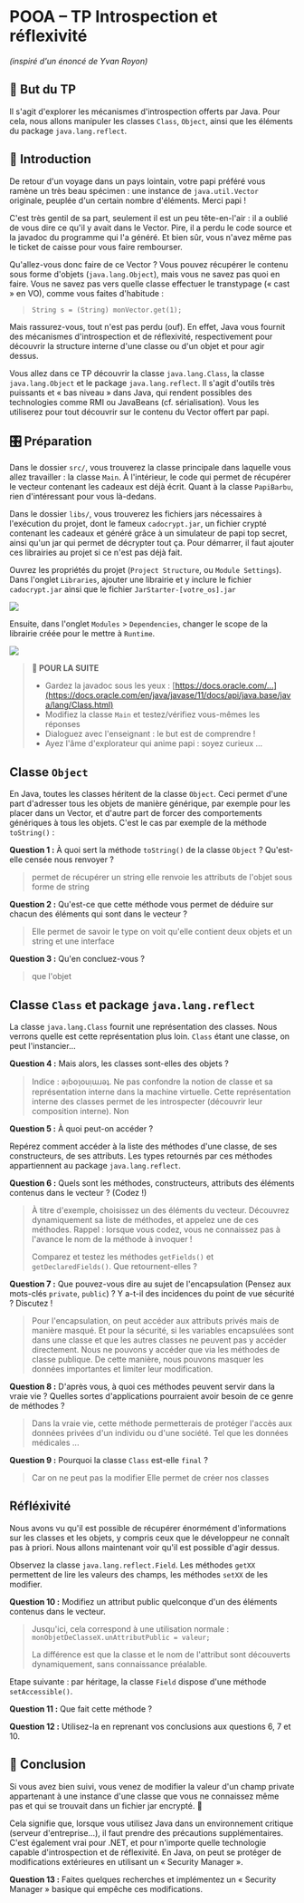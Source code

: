 # POOA – TP Introspection et réflexivité
_(inspiré d'un énoncé de Yvan Royon)_

## 🎯 But du TP 
Il s'agit d'explorer les mécanismes d'introspection offerts par Java.
Pour cela, nous allons manipuler les classes `Class`, `Object`, 
ainsi que les éléments du package `java.lang.reflect`.

## 🎁 Introduction 

De retour d'un voyage dans un pays lointain, votre papi préféré vous ramène un très beau spécimen : 
une instance de `java.util.Vector` originale, peuplée d'un certain nombre d'éléments. Merci papi !

C'est très gentil de sa part, seulement il est un peu tête-en-l'air : il a oublié de vous dire ce qu'il y avait dans le Vector. 
Pire, il a perdu le code source et la javadoc du programme qui l'a généré. 
Et bien sûr, vous n'avez même pas le ticket de caisse pour vous faire rembourser.

Qu'allez-vous donc faire de ce Vector ? Vous pouvez récupérer le contenu sous forme d'objets (`java.lang.Object`), 
mais vous ne savez pas quoi en faire. Vous ne savez pas vers quelle classe effectuer le transtypage (« cast » en VO), comme vous faites d'habitude :

>  `String s = (String) monVector.get(1);`

Mais rassurez-vous, tout n'est pas perdu (ouf). En effet, Java vous fournit des mécanismes d'introspection et de réflexivité, 
respectivement pour découvrir la structure interne d'une classe ou d'un objet et pour agir dessus.

Vous allez dans ce TP découvrir la classe `java.lang.Class`, la classe `java.lang.Object` et le package `java.lang.reflect`. 
Il s'agit d'outils très puissants et « bas niveau » dans Java, qui rendent possibles des technologies comme RMI ou JavaBeans (cf. sérialisation). 
Vous les utiliserez pour tout découvrir sur le contenu du Vector offert par papi.

## 🎛 Préparation

Dans le dossier `src/`, vous trouverez la classe principale dans laquelle vous allez travailler : la classe `Main`. 
À l'intérieur, le code qui permet de récupérer le vecteur contenant les cadeaux est déjà écrit. 
Quant à la classe `PapiBarbu`, rien d'intéressant pour vous là-dedans.

Dans le dossier `libs/`, vous trouverez les fichiers jars nécessaires à l'exécution du projet, 
dont le fameux `cadocrypt.jar`, un fichier crypté contenant les cadeaux et généré grâce à un simulateur de papi top secret, 
ainsi qu'un jar qui permet de décrypter tout ça. 
Pour démarrer, il faut ajouter ces librairies au projet si ce n'est pas déjà fait. 

Ouvrez les propriétés du projet (`Project Structure`, ou `Module Settings`). 
Dans l'onglet `Libraries`, 
ajouter une librairie et y inclure le fichier `cadocrypt.jar` ainsi que le fichier `JarStarter-[votre_os].jar`

![](libs/img_lib.png)

Ensuite, dans l'onglet `Modules` > `Dependencies`, 
changer le scope de la librairie créée pour le mettre à `Runtime`.

![](libs/img_scope.png)

> **👊 POUR LA SUITE**
> 
> - Gardez la javadoc sous les yeux : [https://docs.oracle.com/...](https://docs.oracle.com/en/java/javase/11/docs/api/java.base/java/lang/Class.html)
> - Modifiez la classe `Main` et testez/vérifiez vous-mêmes les réponses
> - Dialoguez avec l'enseignant : le but est de comprendre !
> - Ayez l'âme d'explorateur qui anime papi : soyez curieux ... 

## Classe `Object`

En Java, toutes les classes héritent de la classe `Object`. Ceci permet d'une part d'adresser tous les objets de manière générique, par exemple pour les placer dans un Vector, et d'autre part de forcer des comportements génériques à tous les objets. C'est le cas par exemple de la méthode `toString()` :

**Question 1 :** À quoi sert la méthode `toString()` de la classe `Object` ? Qu'est-elle censée nous renvoyer ?
> permet de récupérer un string 
> elle renvoie les attributs de l'objet sous forme de string


**Question 2 :** Qu'est-ce que cette méthode vous permet de déduire sur chacun des éléments qui sont dans le vecteur ?
> Elle permet de savoir le type
> on voit qu'elle contient deux objets et un string et une interface

**Question 3 :** Qu'en concluez-vous ?
> que l'objet

## Classe `Class` et package `java.lang.reflect`

La classe `java.lang.Class` fournit une représentation des classes. Nous verrons quelle est cette représentation plus loin. `Class` étant une classe, on peut l'instancier... 

**Question 4 :** Mais alors, les classes sont-elles des objets ?

> Indice : ǝᴉɓoๅouᴉɯɹǝʇ. Ne pas confondre la notion de classe et sa représentation interne dans la machine virtuelle. 
Cette représentation interne des classes permet de les introspecter (découvrir leur composition interne).
>Non

**Question 5 :** À quoi peut-on accéder ?

Repérez comment accéder à la liste des méthodes d'une classe, de ses constructeurs, de ses attributs. Les types retournés par ces méthodes appartiennent au package `java.lang.reflect`.

**Question 6 :** Quels sont les méthodes, constructeurs, attributs des éléments contenus dans le vecteur ? (Codez !)



> À titre d'exemple, choisissez un des éléments du vecteur. Découvrez dynamiquement sa liste de méthodes, et appelez une de ces méthodes. Rappel : lorsque vous codez, vous ne connaissez pas à l'avance le nom de la méthode à invoquer !
> 
> Comparez et testez les méthodes `getFields()` et `getDeclaredFields()`. Que retournent-elles ?
>

**Question 7 :** Que pouvez-vous dire au sujet de l'encapsulation (Pensez aux mots-clés `private`, `public`) ? Y a-t-il des incidences du point de vue sécurité ? Discutez !
>Pour l'encapsulation, on peut accéder aux attributs privés mais de manière masqué. 
>Et pour la sécurité, si les variables encapsulées sont dans une classe et que les autres classes ne peuvent pas y accéder directement. 
>Nous ne pouvons y accéder que via les méthodes de classe publique. De cette manière, nous pouvons masquer les données importantes et limiter leur modification.


**Question 8 :** D'après vous, à quoi ces méthodes peuvent servir dans la vraie vie ? Quelles sortes d'applications pourraient avoir besoin de ce genre de méthodes ?

> Dans la vraie vie, cette méthode permetterais de protéger l'accès aux données privées d'un individu ou d'une société.
> Tel que les données médicales ...

**Question 9 :** Pourquoi la classe `Class` est-elle `final` ?
> Car on ne peut pas la modifier
> Elle permet de créer nos classes
## Réfléxivité

Nous avons vu qu'il est possible de récupérer énormément d'informations sur les classes et les objets, y compris ceux que le développeur ne connaît pas à priori. Nous allons maintenant voir qu'il est possible d'agir dessus.

Observez la classe `java.lang.reflect.Field`. Les méthodes `getXX` permettent de lire les valeurs des champs, les méthodes `setXX` de les modifier.


**Question 10 :** Modifiez un attribut public quelconque d'un des éléments contenus dans le vecteur.

> Jusqu'ici, cela correspond à une utilisation normale : `monObjetDeClasseX.unAttributPublic = valeur;`
> 
> La différence est que la classe et le nom de l'attribut sont découverts dynamiquement, sans connaissance préalable.

Etape suivante : par héritage, la classe `Field` dispose d'une méthode `setAccessible()`.

**Question 11 :** Que fait cette méthode ?

**Question 12 :** Utilisez-la en reprenant vos conclusions aux questions 6, 7 et 10.

## 🚨 Conclusion

Si vous avez bien suivi, vous venez de modifier la valeur d'un champ private appartenant à une instance d'une classe que vous ne connaissez même pas et qui se trouvait dans un fichier jar encrypté. 🤨

Cela signifie que, lorsque vous utilisez Java dans un environnement critique (serveur d'entreprise...), il faut prendre des précautions supplémentaires. C'est également vrai pour .NET, et pour n'importe quelle technologie capable d'introspection et de réflexivité. En Java, on peut se protéger de modifications extérieures en utilisant un « Security Manager ».

**Question 13 :** Faites quelques recherches et implémentez un « Security Manager » basique qui empêche ces modifications.